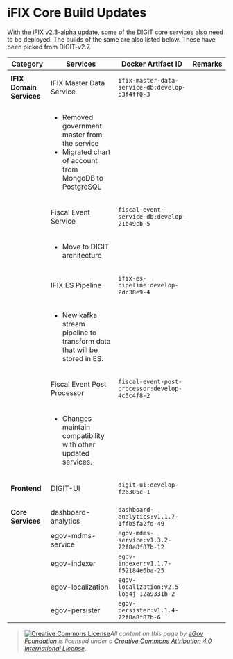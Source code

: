 # iFIX Core Build Updates

With the iFIX v2.3-alpha update, some of the DIGIT core services also need to be deployed. The builds of the same are also listed below. These have been picked from DIGIT-v2.7.&#x20;

| Category                  | Services                    | Docker Artifact ID                                                                          | **Remarks**                                                                                                               |
| ------------------------- | --------------------------- | ------------------------------------------------------------------------------------------- | ------------------------------------------------------------------------------------------------------------------------- |
| **IFIX Domain Services**  | IFIX Master Data Service    | <pre data-overflow="wrap"><code>ifix-master-data-service-db:develop-b3f4ff0-3
</code></pre> | <ul><li>Removed government master from the service</li><li>Migrated chart of account from MongoDB to PostgreSQL</li></ul> |
|                           | Fiscal Event Service        | <pre data-overflow="wrap"><code>fiscal-event-service-db:develop-21b49cb-5
</code></pre>     | <ul><li>Move to DIGIT architecture</li></ul>                                                                              |
|                           | IFIX ES Pipeline            | <pre data-overflow="wrap"><code>ifix-es-pipeline:develop-2dc38e9-4
</code></pre>            | <ul><li>New kafka stream pipeline to transform data that will be stored in ES. </li></ul>                                 |
|                           | Fiscal Event Post Processor | <pre data-overflow="wrap"><code>fiscal-event-post-processor:develop-4c5c4f8-2
</code></pre> | <ul><li>Changes maintain compatibility with other updated services. </li></ul>                                            |
| **Frontend**              | DIGIT-UI                    | <pre data-overflow="wrap"><code>digit-ui:develop-f26305c-1
</code></pre>                    |                                                                                                                           |
| **Core Services**         | dashboard-analytics         | `dashboard-analytics:v1.1.7-1ffb5fa2fd-49`                                                  |                                                                                                                           |
|                           | egov-mdms-service           | `egov-mdms-service:v1.3.2-72f8a8f87b-12`                                                    |                                                                                                                           |
|                           | egov-indexer                | `egov-indexer:v1.1.7-f52184e6ba-25`                                                         |                                                                                                                           |
|                           | egov-localization           | `egov-localization:v2.5-log4j-12a9331b-2`                                                   |                                                                                                                           |
|                           | egov-persister              | `egov-persister:v1.1.4-72f8a8f87b-6`                                                        |                                                                                                                           |

> [![Creative Commons License](https://i.creativecommons.org/l/by/4.0/80x15.png)_​_](http://creativecommons.org/licenses/by/4.0/)_All content on this page by_ [_eGov Foundation_](https://egov.org.in/) _is licensed under a_ [_Creative Commons Attribution 4.0 International License_](http://creativecommons.org/licenses/by/4.0/)_._

&#x20;
